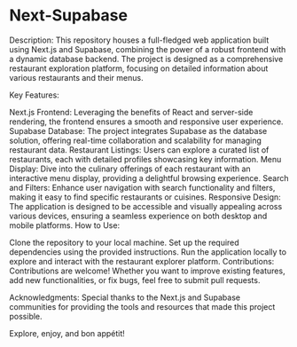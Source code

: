 # Next-Supabase
Description: This repository houses a full-fledged web application built using Next.js and Supabase, combining the power of a robust frontend with a dynamic database backend. The project is designed as a comprehensive restaurant exploration platform, focusing on detailed information about various restaurants and their menus.

Key Features:

Next.js Frontend: Leveraging the benefits of React and server-side rendering, the frontend ensures a smooth and responsive user experience.
Supabase Database: The project integrates Supabase as the database solution, offering real-time collaboration and scalability for managing restaurant data.
Restaurant Listings: Users can explore a curated list of restaurants, each with detailed profiles showcasing key information.
Menu Display: Dive into the culinary offerings of each restaurant with an interactive menu display, providing a delightful browsing experience.
Search and Filters: Enhance user navigation with search functionality and filters, making it easy to find specific restaurants or cuisines.
Responsive Design: The application is designed to be accessible and visually appealing across various devices, ensuring a seamless experience on both desktop and mobile platforms.
How to Use:

Clone the repository to your local machine.
Set up the required dependencies using the provided instructions.
Run the application locally to explore and interact with the restaurant explorer platform.
Contributions:
Contributions are welcome! Whether you want to improve existing features, add new functionalities, or fix bugs, feel free to submit pull requests.

Acknowledgments:
Special thanks to the Next.js and Supabase communities for providing the tools and resources that made this project possible.

Explore, enjoy, and bon appétit!

